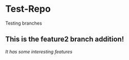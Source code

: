 
# Test-Repo

Testing branches

## This is the feature2 branch addition!

*It has some interesting features*